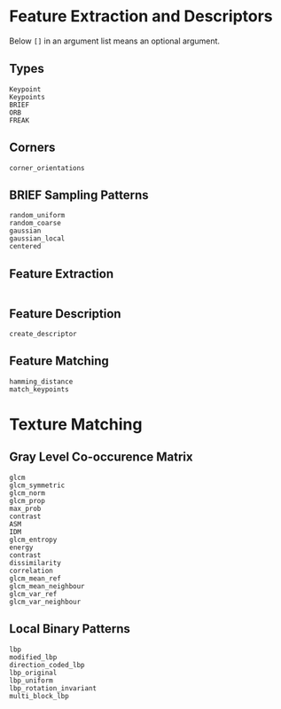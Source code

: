# Feature Extraction and Descriptors

Below `[]` in an argument list means an optional argument.

## Types

```@docs
Keypoint
Keypoints
BRIEF
ORB
FREAK
```

## Corners

```@docs
corner_orientations
```

## BRIEF Sampling Patterns

```@docs
random_uniform
random_coarse
gaussian
gaussian_local
centered
```

## Feature Extraction

```@docs
```

## Feature Description

```@docs
create_descriptor
```

## Feature Matching

```@docs
hamming_distance
match_keypoints
```

# Texture Matching

## Gray Level Co-occurence Matrix

```@docs
glcm
glcm_symmetric
glcm_norm
glcm_prop
max_prob
contrast
ASM
IDM
glcm_entropy
energy
contrast
dissimilarity
correlation
glcm_mean_ref
glcm_mean_neighbour
glcm_var_ref
glcm_var_neighbour
```

## Local Binary Patterns

```@docs
lbp
modified_lbp
direction_coded_lbp
lbp_original
lbp_uniform
lbp_rotation_invariant
multi_block_lbp
```
